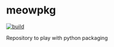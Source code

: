 # meowpkg

[![build](https://github.com/glozanoa/meowpkg/actions/workflows/build.yml/badge.svg?branch=master)](https://github.com/glozanoa/meowpkg/actions/workflows/build.yml)

Repository to play with python packaging
